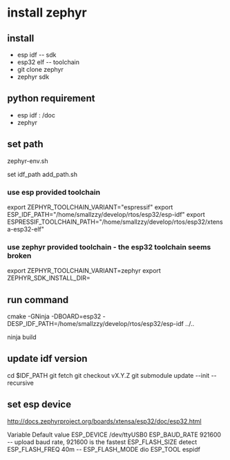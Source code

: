 # install zephyr

## install

* esp idf -- sdk
* esp32 elf -- toolchain
* git clone zephyr
* zephyr sdk

## python requirement

* esp idf : /doc
* zephyr

## set path

zephyr-env.sh

set idf_path
add_path.sh

### use esp provided toolchain

export ZEPHYR_TOOLCHAIN_VARIANT="espressif"
export ESP_IDF_PATH="/home/smallzzy/develop/rtos/esp32/esp-idf"
export ESPRESSIF_TOOLCHAIN_PATH="/home/smallzzy/develop/rtos/esp32/xtensa-esp32-elf"

### use zephyr provided toolchain - the esp32 toolchain seems broken

export ZEPHYR_TOOLCHAIN_VARIANT=zephyr
export ZEPHYR_SDK_INSTALL_DIR=<sdk installation directory>

## run command
cmake -GNinja -DBOARD=esp32 -DESP_IDF_PATH=/home/smallzzy/develop/rtos/esp32/esp-idf ../..

ninja build


## update idf version

cd $IDF_PATH
git fetch
git checkout vX.Y.Z
git submodule update --init --recursive

## set esp device

http://docs.zephyrproject.org/boards/xtensa/esp32/doc/esp32.html

Variable	Default value
ESP_DEVICE	/dev/ttyUSB0
ESP_BAUD_RATE	921600 -- upload baud rate, 921600 is the fastest
ESP_FLASH_SIZE	detect
ESP_FLASH_FREQ	40m -- 
ESP_FLASH_MODE	dio
ESP_TOOL	espidf